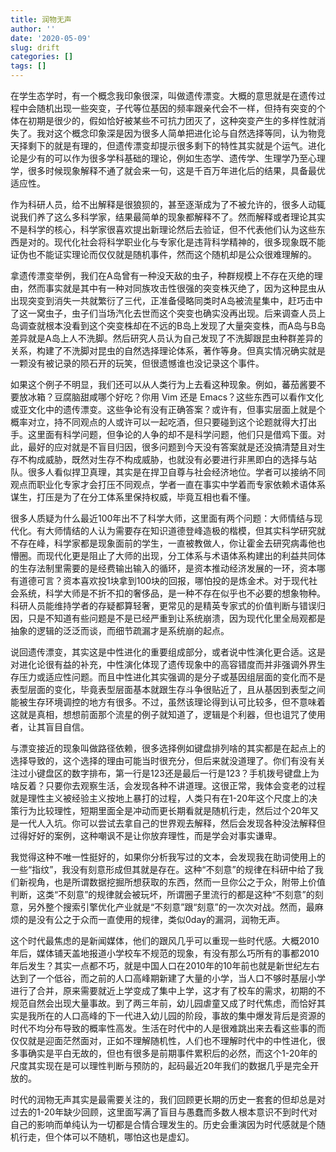 ```yaml
---
title: 润物无声
author: ''
date: '2020-05-09'
slug: drift
categories: []
tags: []
---
```


在学生态学时，有一个概念我印象很深，叫做遗传漂变。大概的意思就是在遗传过程中会随机出现一些突变，子代等位基因的频率跟亲代会不一样，但持有突变的个体在初期是很少的，假如恰好被某些不可抗力团灭了，这种突变产生的多样性就消失了。我对这个概念印象深是因为很多人简单把进化论与自然选择等同，认为物竞天择剩下的就是有理的，但遗传漂变却提示很多剩下的特性其实就是个运气。进化论是少有的可以作为很多学科基础的理论，例如生态学、遗传学、生理学乃至心理学，很多时候现象解释不通了就会来一句，这是千百万年进化后的结果，具备最优适应性。

作为科研人员，给不出解释是很狼狈的，甚至逐渐成为了不被允许的，很多人动辄说我们养了这么多科学家，结果最简单的现象都解释不了。然而解释或者理论其实不是科学的核心，科学家很喜欢提出新理论然后去验证，但不代表他们认为这些东西是对的。现代化社会将科学职业化与专家化是违背科学精神的，很多现象既不能证伪也不能证实理论而仅仅就是随机事件，然而这个随机却是公众很难理解的。

拿遗传漂变举例，我们在A岛曾有一种没天敌的虫子，种群规模上不存在灭绝的理由，然而事实就是其中有一种对同族攻击性很强的突变株灭绝了，因为这种昆虫从出现突变到消失一共就繁衍了三代，正准备侵略同类时A岛被流星集中，赶巧击中了这一窝虫子，虫子们当场汽化去世而这个突变也确实没再出现。后来调查人员上岛调查就根本没看到这个突变株却在不远的B岛上发现了大量突变株，而A岛与B岛差异就是A岛上人不洗脚。然后研究人员认为自己发现了不洗脚跟昆虫种群差异的关系，构建了不洗脚对昆虫的自然选择理论体系，著作等身。但真实情况确实就是一颗没有被记录的陨石开的玩笑，但很遗憾谁也没记录这个事件。

如果这个例子不明显，我们还可以从人类行为上去看这种现象。例如，蕃茄酱要不要放冰箱？豆腐脑甜咸哪个好吃？你用 Vim 还是 Emacs？这些东西可以看作文化或亚文化中的遗传漂变。这些争论有没有正确答案？或许有，但事实层面上就是个概率对立，持不同观点的人或许可以一起吃酒，但只要碰到这个论题就得大打出手。这里面有科学问题，但争论的人争的却不是科学问题，他们只是借鸡下蛋。对此，最好的应对就是不盲目归因，很多问题到今天没有答案就是还没搞清楚且对生存不构成威胁，既然对生存不构成威胁，也就没有必要进行非黑即白的选择与站队。很多人看似捍卫真理，其实是在捍卫自尊与社会经济地位。学者可以接纳不同观点而职业化专家才会打压不同观点，学者一直在事实中学着而专家依赖术语体系谋生，打压是为了在分工体系里保持权威，毕竟互相也看不懂。

很多人质疑为什么最近100年出不了科学大师，这里面有两个问题：大师情结与现代化。有大师情结的人认为需要存在知识道德登峰造极的楷模，但其实科学研究就不存在峰，科学家都是现象面前的学生，一直被教做人，你让霍金去研究病毒他也懵圈。而现代化更是阻止了大师的出现，分工体系与术语体系构建出的利益共同体的生存法制里需要的是经费输出输入的循环，是资本推动经济发展的一环，资本哪有道德可言？资本喜欢投1块拿到100块的回报，哪怕投的是炼金术。对于现代社会系统，科学大师是不折不扣的奢侈品，是一种不存在似乎也不必要的想象物种。科研人员能维持学者的存疑都算轻奢，更常见的是精英专家式的价值判断与错误归因，只是不知道有些问题是不是已经严重到让系统崩溃，因为现代化里全局观都是抽象的逻辑的泛泛而谈，而细节疏漏才是系统崩的起点。

说回遗传漂变，其实这是中性进化的重要组成部分，或者说中性演化更合适。这是对进化论很有益的补充，中性演化体现了遗传现象中的高容错度而并非强调外界生存压力或适应性问题。而且中性进化其实强调的是分子或基因组层面的变化而不是表型层面的变化，毕竟表型层面基本就跟生存斗争很贴近了，且从基因到表型之间能被生存环境调控的地方有很多。不过，虽然该理论得到认可比较多，但不意味着这就是真相，想想前面那个流星的例子就知道了，逻辑是个利器，但也诅咒了使用者，让其盲目自信。

与漂变接近的现象叫做路径依赖，很多选择例如键盘排列啥的其实都是在起点上的选择导致的，这个选择的理由可能当时很充分，但后来就没道理了。你们有没有关注过小键盘区的数字排布，第一行是123还是最后一行是123？手机拨号键盘上为啥反着？只要你去观察生活，会发现各种不讲道理。这很正常，我体会变老的过程就是理性主义被经验主义按地上暴打的过程，人类只有在1-20年这个尺度上的决策行为比较理性，短期里面全是冲动而更长期看就是随机行走，然后过个20年又是一代人入坑。你可以尝试去拿自己的世界观去解释，然后会发现各种没法解释但过得好好的案例，这种嘲讽不是让你放弃理性，而是学会对事实谦卑。

我觉得这种不唯一性挺好的，如果你分析我写过的文本，会发现我在助词使用上的一些“指纹”，我没有刻意形成但其就是存在。这种“不刻意”的规律在科研中给了我们新视角，也是所谓数据挖掘所想获取的东西，然而一旦你公之于众，附带上价值判断，这类“不刻意”的规律就会被玩坏，所谓圈子里流行的都是这种“不刻意”的刻意，另外整个搜索引擎优化产业就是“不刻意”跟“刻意”的一次次对战。然而，最麻烦的是没有公之于众而一直使用的规律，类似0day的漏洞，润物无声。

这个时代最焦虑的是新闻媒体，他们的跟风几乎可以重现一些时代感。大概2010年后，媒体铺天盖地报道小学校车不规范的现象，有没有那么巧所有的事都2010年后发生？其实一点都不巧，就是中国人口在2010年的10年前也就是新世纪左右达到了一个低谷，而之前的人口高峰期新建了大量的小学，当人口不够时基层小学进行了合并，原来需要就近上学变成了集中上学，这才有了校车的需求，初期的不规范自然会出现大量事故。到了两三年前，幼儿园虐童又成了时代焦虑，而恰好其实是我所在的人口高峰的下一代进入幼儿园的阶段，事故的集中爆发背后是资源的时代不均分布导致的概率性高发。生活在时代中的人是很难跳出来去看这些事的而仅仅就是迎面茫然面对，正如不理解随机性，人们也不理解时代中的中性进化，很多事确实是平白无故的，但也有很多是前期事件累积后的必然，而这个1-20年的尺度其实现在是可以理性判断与预防的，起码最近20年我们的数据几乎是完全开放的。

时代的润物无声其实是最需要关注的，我们回顾更长期的历史一套套的但却总是对过去的1-20年缺少回顾，这里面写满了盲目与愚蠢而多数人根本意识不到时代对自己的影响而单纯认为一切都是合情合理发生的。历史会重演因为时代感就是个随机行走，但个体可以不随机，哪怕这也是虚幻。
